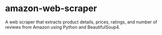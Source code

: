 # amazon-web-scraper

A web scraper that extracts product details, prices, ratings, and number of reviews from Amazon using Python and BeautifulSoup4.

